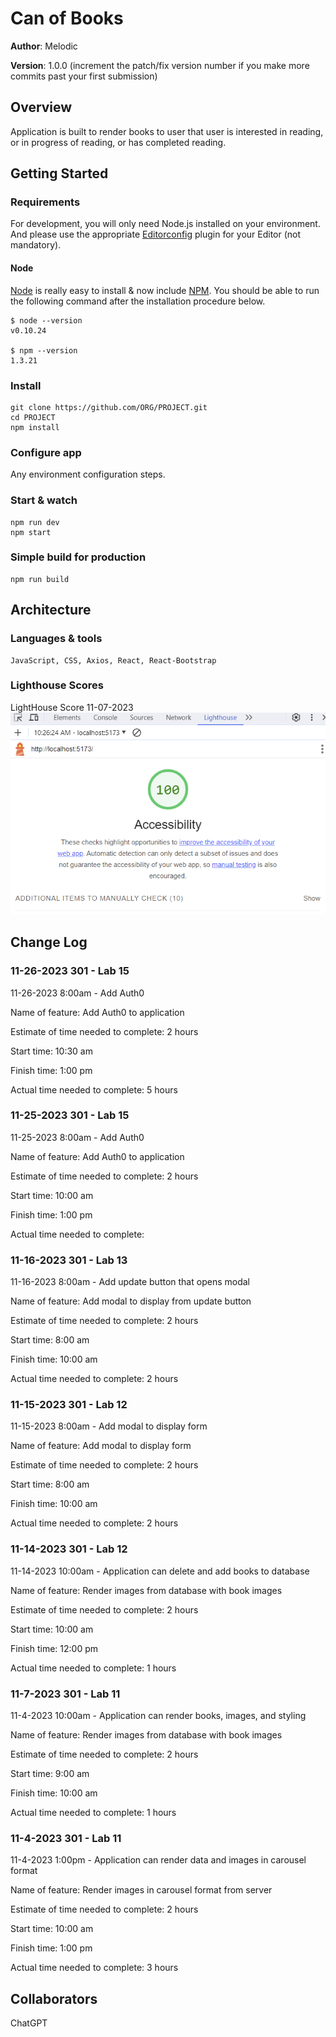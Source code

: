# Can of Books

**Author**: Melodic

**Version**: 1.0.0 (increment the patch/fix version number if you make more commits past your first submission)

## Overview

Application is built to render books to user that user is interested in reading, or in progress of reading, or has completed reading.

## Getting Started

### Requirements

For development, you will only need Node.js installed on your environment.
And please use the appropriate [Editorconfig](http://editorconfig.org/) plugin for your Editor (not mandatory).

#### Node

[Node](http://nodejs.org/) is really easy to install & now include [NPM](https://npmjs.org/).
You should be able to run the following command after the installation procedure
below.

    $ node --version
    v0.10.24

    $ npm --version
    1.3.21

### Install

    git clone https://github.com/ORG/PROJECT.git
    cd PROJECT
    npm install

### Configure app

Any environment configuration steps.

### Start & watch

    npm run dev
    npm start

### Simple build for production

    npm run build

## Architecture

### Languages & tools

    JavaScript, CSS, Axios, React, React-Bootstrap

### Lighthouse Scores

LightHouse Score 11-07-2023 ![Lighthouse](img/Lighthouse11-07-2023.png)

## Change Log

### 11-26-2023 301 - Lab 15

11-26-2023 8:00am - Add Auth0

Name of feature: Add Auth0 to application

Estimate of time needed to complete: 2 hours

Start time: 10:30 am

Finish time: 1:00 pm

Actual time needed to complete: 5 hours

### 11-25-2023 301 - Lab 15

11-25-2023 8:00am - Add Auth0

Name of feature: Add Auth0 to application

Estimate of time needed to complete: 2 hours

Start time: 10:00 am

Finish time: 1:00 pm

Actual time needed to complete:

### 11-16-2023 301 - Lab 13

11-16-2023 8:00am - Add update button that opens modal

Name of feature: Add modal to display from update button

Estimate of time needed to complete: 2 hours

Start time: 8:00 am

Finish time: 10:00 am

Actual time needed to complete: 2 hours

### 11-15-2023 301 - Lab 12

11-15-2023 8:00am - Add modal to display form

Name of feature: Add modal to display form

Estimate of time needed to complete: 2 hours

Start time: 8:00 am

Finish time: 10:00 am

Actual time needed to complete: 2 hours

### 11-14-2023 301 - Lab 12

11-14-2023 10:00am - Application can delete and add books to database

Name of feature: Render images from database with book images

Estimate of time needed to complete: 2 hours

Start time: 10:00 am

Finish time: 12:00 pm

Actual time needed to complete: 1 hours

### 11-7-2023 301 - Lab 11

11-4-2023 10:00am - Application can render books, images, and styling

Name of feature: Render images from database with book images

Estimate of time needed to complete: 2 hours

Start time: 9:00 am

Finish time: 10:00 am

Actual time needed to complete: 1 hours

### 11-4-2023 301 - Lab 11

11-4-2023 1:00pm - Application can render data and images in carousel format

Name of feature: Render images in carousel format from server

Estimate of time needed to complete: 2 hours

Start time: 10:00 am

Finish time: 1:00 pm

Actual time needed to complete: 3 hours

## Collaborators

ChatGPT
